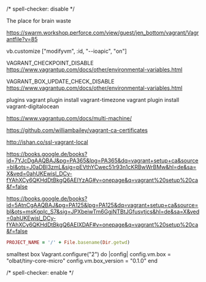 <!-- markdownlint-disable -->
/* spell-checker: disable */

The place for brain waste

https://swarm.workshop.perforce.com/view/guest/jen_bottom/vagrant/Vagrantfile?v=85


vb.customize ["modifyvm", :id, "--ioapic", "on"]



VAGRANT_CHECKPOINT_DISABLE 
https://www.vagrantup.com/docs/other/environmental-variables.html


VAGRANT_BOX_UPDATE_CHECK_DISABLE
https://www.vagrantup.com/docs/other/environmental-variables.html

plugins
vagrant plugin install vagrant-timezone
vagrant plugin install vagrant-digitalocean

https://www.vagrantup.com/docs/multi-machine/

https://github.com/williambailey/vagrant-ca-certificates

http://ishan.co/ssl-vagrant-local

https://books.google.de/books?id=7YJcDgAAQBAJ&pg=PA365&lpg=PA365&dq=vagrant+setup+ca&source=bl&ots=J0aDBI3zmL&sig=pEVthYCwec51r93n1cKRBwWrBMw&hl=de&sa=X&ved=0ahUKEwisl_DCy-fYAhXCy6QKHdDtBkgQ6AEIYzAG#v=onepage&q=vagrant%20setup%20ca&f=false


https://books.google.de/books?id=5AtnCgAAQBAJ&pg=PA125&lpg=PA125&dq=vagrant+setup+ca&source=bl&ots=msKgpIc_S7&sig=JPXbeiwTm6GgjNTBtJGfusvtjcs&hl=de&sa=X&ved=0ahUKEwisl_DCy-fYAhXCy6QKHdDtBkgQ6AEIXDAF#v=onepage&q=vagrant%20setup%20ca&f=false


```ruby
PROJECT_NAME = '/' + File.basename(Dir.getwd)
```
smalltest box
Vagrant.configure("2") do |config|
  config.vm.box = "olbat/tiny-core-micro"
  config.vm.box_version = "0.1.0"
end


<!-- markdownlint-enable -->
/* spell-checker: enable */
